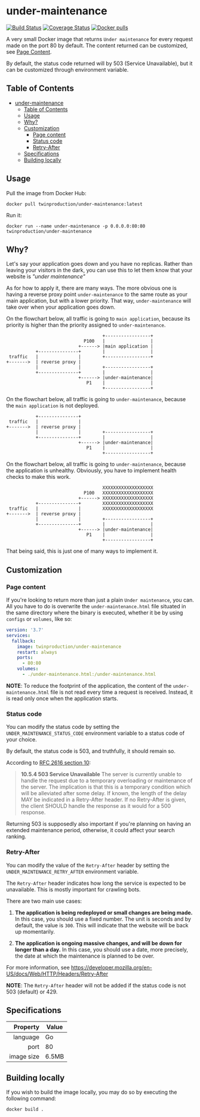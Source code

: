 # under-maintenance

[![Build Status](https://travis-ci.com/TwinProduction/under-maintenance.svg?branch=master)](https://travis-ci.com/TwinProduction/under-maintenance)
[![Coverage Status](https://coveralls.io/repos/github/TwinProduction/under-maintenance/badge.svg?branch=master)](https://coveralls.io/github/TwinProduction/under-maintenance?branch=master)
[![Docker pulls](https://img.shields.io/docker/pulls/twinproduction/under-maintenance.svg)](https://cloud.docker.com/repository/docker/twinproduction/under-maintenance)

A very small Docker image that returns `Under maintenance` for every request made on the port 80 by default. 
The content returned can be customized, see [Page Content](#page-content).

By default, the status code returned will by 503 (Service Unavailable), but it can be customized through environment variable.


## Table of Contents

- [under-maintenance](#under-maintenance)
  * [Table of Contents](#table-of-contents)
  * [Usage](#usage)
  * [Why?](#why)
  * [Customization](#customization)
    + [Page content](#page-content)
    + [Status code](#status-code)
    + [Retry-After](#retry-after)
  * [Specifications](#specifications)
  * [Building locally](#building-locally)


## Usage

Pull the image from Docker Hub:

```
docker pull twinproduction/under-maintenance:latest
```

Run it:

```
docker run --name under-maintenance -p 0.0.0.0:80:80 twinproduction/under-maintenance
```


## Why?

Let's say your application goes down and you have no replicas. 
Rather than leaving your visitors in the dark, you can use this to let them know that 
your website is _"under maintenance"_

As for how to apply it, there are many ways. The more obvious one is having a reverse proxy point `under-maintenance` to the same route as your main application, but with a lower priority. That way, 
`under-maintenance` will take over when your application goes down.

On the flowchart below, all traffic is going to `main application`, because its priority is higher
than the priority assigned to `under-maintenance`.

```
                                    +-----------------+
                             P100   |                 |
                           +------> |main application |
           +---------------+        |                 |
 traffic   |               |        +-----------------+
+------->  | reverse proxy |
           |               |        +-----------------+
           +---------------+        |                 |
                           +------> |under-maintenance|
                              P1    |                 |
                                    +-----------------+
```

On the flowchart below, all traffic is going to `under-maintenance`, because the `main application` is not deployed.

```
           +---------------+
 traffic   |               |
+------->  | reverse proxy |
           |               |        +-----------------+
           +---------------+        |                 |
                           +------> |under-maintenance|
                              P1    |                 |
                                    +-----------------+
```

On the flowchart below, all traffic is going to `under-maintenance`, because the application is unhealthy. Obviously, you have to implement health checks to make this work.

```
                                    XXXXXXXXXXXXXXXXXXX
                             P100   XXXXXXXXXXXXXXXXXXX
                           +------> XXXXXXXXXXXXXXXXXXX
           +---------------+        XXXXXXXXXXXXXXXXXXX
 traffic   |               |        XXXXXXXXXXXXXXXXXXX
+------->  | reverse proxy |
           |               |        +-----------------+
           +---------------+        |                 |
                           +------> |under-maintenance|
                              P1    |                 |
                                    +-----------------+
```

That being said, this is just one of many ways to implement it.


## Customization

### Page content

If you're looking to return more than just a plain `Under maintenance`, you can. All you have to do is overwrite the `under-maintenance.html` file situated in the same directory where the binary is executed, whether it be by using `configs` or `volumes`, like so:

```yaml
version: '3.7'
services:
  fallback:
    image: twinproduction/under-maintenance
    restart: always
    ports:
      - 80:80
    volumes:
      - ./under-maintenance.html:/under-maintenance.html
```

**NOTE**: To reduce the footprint of the application, the content of the `under-maintenance.html` file is not read every time a request is received. 
Instead, it is read only once when the application starts.


### Status code

You can modify the status code by setting the `UNDER_MAINTENANCE_STATUS_CODE` environment variable to a status code of your choice.

By default, the status code is 503, and truthfully, it should remain so.

According to [RFC 2616 section 10](https://www.w3.org/Protocols/rfc2616/rfc2616-sec10.html):

> **10.5.4 503 Service Unavailable**
> The server is currently unable to handle the request due to a temporary overloading or maintenance of the server. The implication is that this is a temporary condition which will be alleviated after some delay. If known, the length of the delay MAY be indicated in a Retry-After header. If no Retry-After is given, the client SHOULD handle the response as it would for a 500 response. 

Returning 503 is supposedly also important if you're planning on having an extended maintenance period, otherwise, it could affect your search ranking.


### Retry-After

You can modify the value of the `Retry-After` header by setting the `UNDER_MAINTENANCE_RETRY_AFTER` environment variable. 

The `Retry-After` header indicates how long the service is expected to be unavailable.
This is mostly important for crawling bots.

There are two main use cases:

1. **The application is being redeployed or small changes are being made.** 
In this case, you should use a fixed number. The unit is seconds and by default, the value is `300`. This will indicate that the website will be back up momentarily.

2. **The application is ongoing massive changes, and will be down for longer than a day.**
In this case, you should use a date, more precisely, the date at which the maintenance is planned to be over.

For more information, see https://developer.mozilla.org/en-US/docs/Web/HTTP/Headers/Retry-After

**NOTE**: The `Retry-After` header will not be added if the status code is not 503 (default) or 429.


## Specifications

| Property    | Value |
|------------:|-------|
| language    | Go    |
| port        | 80    |
| image size  | 6.5MB |


## Building locally

If you wish to build the image locally, you may do so by executing the following command:

```
docker build .
```
